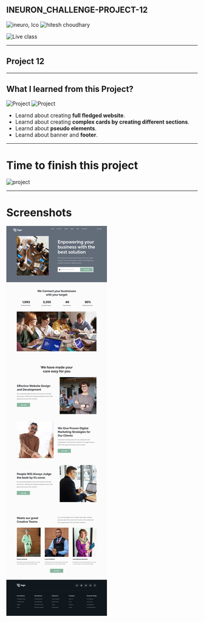 
## INEURON_CHALLENGE-PROJECT-12
![ineuro, lco](https://img.shields.io/badge/iNeuron-LCO-green)
![hitesh choudhary](https://img.shields.io/badge/Hitesh%20Choudhary-Full%20Stack%20JavaScript%20Bootcamp-lightgrey)


![Live class](https://img.shields.io/badge/LIVE--CLASS-PROJECT--12-red)

---

## Project 12

---

## What I learned from this Project?
![Project](https://img.shields.io/badge/HTML-orange?style=for-the-badge&logo=appveyor)
![Project](https://img.shields.io/badge/css-green?style=for-the-badge&logo=appveyor)


- Learnd about creating **full fledged website**.
- Learnd about creating **complex cards by creating different sections**.
- Learnd about **pseudo elements**.
- Learnd about banner and **footer**.

---

# Time to finish this project
![project](https://img.shields.io/badge/TIME%20TO%20FINISH%20THE%20PROJECT-7%20HOUR%2050MINUTE-blue)

---
# Screenshots
![](./thumbnail.png)